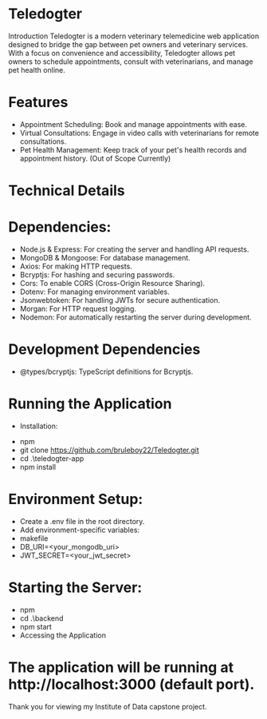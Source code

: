 # Teledogter

Introduction
Teledogter is a modern veterinary telemedicine web application designed to bridge the gap between pet owners and veterinary services. With a focus on convenience and accessibility, Teledogter allows pet owners to schedule appointments, consult with veterinarians, and manage pet health online.

# Features
- Appointment Scheduling: Book and manage appointments with ease.
- Virtual Consultations: Engage in video calls with veterinarians for remote consultations.
- Pet Health Management: Keep track of your pet's health records and appointment history. (Out of Scope Currently)

# Technical Details

# Dependencies: 
- Node.js & Express: For creating the server and handling API requests.
- MongoDB & Mongoose: For database management.
- Axios: For making HTTP requests.
- Bcryptjs: For hashing and securing passwords.
- Cors: To enable CORS (Cross-Origin Resource Sharing).
- Dotenv: For managing environment variables.
- Jsonwebtoken: For handling JWTs for secure authentication.
- Morgan: For HTTP request logging.
- Nodemon: For automatically restarting the server during development.

# Development Dependencies
- @types/bcryptjs: TypeScript definitions for Bcryptjs.

# Running the Application
- Installation:

* npm
* git clone  https://github.com/bruleboy22/Teledogter.git
* cd .\teledogter-app
* npm install



# Environment Setup:

* Create a .env file in the root directory.
* Add environment-specific variables:
* makefile
* DB_URI=<your_mongodb_uri>
* JWT_SECRET=<your_jwt_secret>


# Starting the Server:

* npm
* cd .\backend
* npm start
* Accessing the Application

# The application will be running at http://localhost:3000 (default port).

Thank you for viewing my Institute of Data capstone project.
